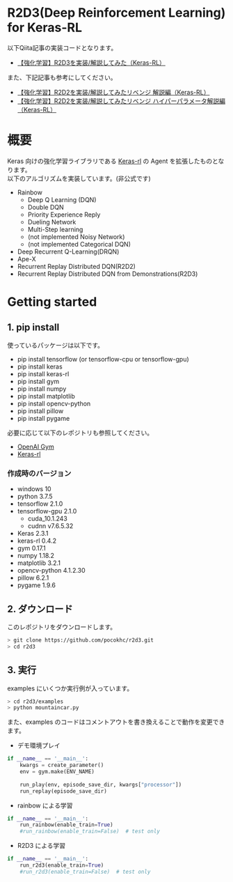 # R2D3(Deep Reinforcement Learning) for Keras-RL
以下Qiita記事の実装コードとなります。

+ [【強化学習】R2D3を実装/解説してみた（Keras-RL）](https://qiita.com/pocokhc/items/2e000df3fddddd3d0854)

また、下記記事も参考にしてください。

+ [【強化学習】R2D2を実装/解説してみたリベンジ 解説編（Keras-RL）](https://qiita.com/pocokhc/items/408f0f818140924ad4c4)
+ [【強化学習】R2D2を実装/解説してみたリベンジ ハイパーパラメータ解説編（Keras-RL）](https://qiita.com/pocokhc/items/bc498a1dc720dcf075d6)


# 概要
Keras 向けの強化学習ライブラリである [Keras-rl](https://github.com/keras-rl/keras-rl) の Agent を拡張したものとなります。  
以下のアルゴリズムを実装しています。(非公式です)  

- Rainbow
  - Deep Q Learning (DQN)
  - Double DQN
  - Priority Experience Reply
  - Dueling Network
  - Multi-Step learning
  - (not implemented Noisy Network)
  - (not implemented Categorical DQN)
- Deep Recurrent Q-Learning(DRQN)
- Ape-X
- Recurrent Replay Distributed DQN(R2D2)
- Recurrent Replay Distributed DQN from Demonstrations(R2D3)


# Getting started
## 1. pip install
使っているパッケージは以下です。

+ pip install tensorflow (or tensorflow-cpu or tensorflow-gpu)
+ pip install keras
+ pip install keras-rl
+ pip install gym
+ pip install numpy
+ pip install matplotlib
+ pip install opencv-python
+ pip install pillow
+ pip install pygame

必要に応じて以下のレポジトリも参照してください。

- [OpenAI Gym](https://github.com/openai/gym)
- [Keras-rl](https://github.com/keras-rl/keras-rl)

### 作成時のバージョン

+ windows 10
+ python 3.7.5
+ tensorflow 2.1.0
+ tensorflow-gpu 2.1.0
  + cuda_10.1.243
  + cudnn v7.6.5.32
+ Keras 2.3.1
+ keras-rl 0.4.2
+ gym 0.17.1
+ numpy 1.18.2
+ matplotlib 3.2.1
+ opencv-python 4.1.2.30
+ pillow 6.2.1
+ pygame 1.9.6


## 2. ダウンロード
このレポジトリをダウンロードします。

``` bash
> git clone https://github.com/pocokhc/r2d3.git
> cd r2d3
```

## 3. 実行
examples にいくつか実行例が入っています。

``` bash
> cd r2d3/examples
> python mountaincar.py
```

また、examples のコードはコメントアウトを書き換えることで動作を変更できます。

+ デモ環境プレイ

``` python
if __name__ == '__main__':
    kwargs = create_parameter()
    env = gym.make(ENV_NAME)
    
    run_play(env, episode_save_dir, kwargs["processor"])
    run_replay(episode_save_dir)
``` 

+ rainbow による学習

``` python
if __name__ == '__main__':
    run_rainbow(enable_train=True)
    #run_rainbow(enable_train=False)  # test only
``` 

+ R2D3 による学習

``` python
if __name__ == '__main__':
    run_r2d3(enable_train=True)
    #run_r2d3(enable_train=False)  # test only
```
